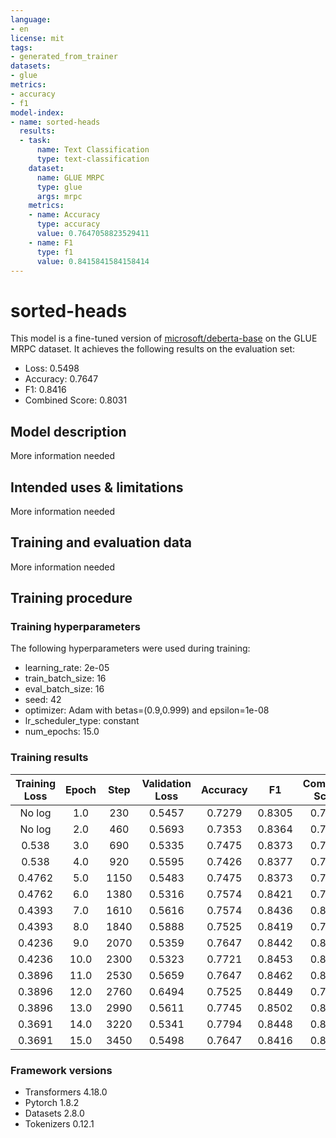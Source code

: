 ```yaml
---
language:
- en
license: mit
tags:
- generated_from_trainer
datasets:
- glue
metrics:
- accuracy
- f1
model-index:
- name: sorted-heads
  results:
  - task:
      name: Text Classification
      type: text-classification
    dataset:
      name: GLUE MRPC
      type: glue
      args: mrpc
    metrics:
    - name: Accuracy
      type: accuracy
      value: 0.7647058823529411
    - name: F1
      type: f1
      value: 0.8415841584158414
---
```


<!-- This model card has been generated automatically according to the information the Trainer had access to. You
should probably proofread and complete it, then remove this comment. -->

# sorted-heads

This model is a fine-tuned version of [microsoft/deberta-base](https://huggingface.co/microsoft/deberta-base) on the GLUE MRPC dataset.
It achieves the following results on the evaluation set:
- Loss: 0.5498
- Accuracy: 0.7647
- F1: 0.8416
- Combined Score: 0.8031

## Model description

More information needed

## Intended uses & limitations

More information needed

## Training and evaluation data

More information needed

## Training procedure

### Training hyperparameters

The following hyperparameters were used during training:
- learning_rate: 2e-05
- train_batch_size: 16
- eval_batch_size: 16
- seed: 42
- optimizer: Adam with betas=(0.9,0.999) and epsilon=1e-08
- lr_scheduler_type: constant
- num_epochs: 15.0

### Training results

| Training Loss | Epoch | Step | Validation Loss | Accuracy | F1     | Combined Score |
|:-------------:|:-----:|:----:|:---------------:|:--------:|:------:|:--------------:|
| No log        | 1.0   | 230  | 0.5457          | 0.7279   | 0.8305 | 0.7792         |
| No log        | 2.0   | 460  | 0.5693          | 0.7353   | 0.8364 | 0.7858         |
| 0.538         | 3.0   | 690  | 0.5335          | 0.7475   | 0.8373 | 0.7924         |
| 0.538         | 4.0   | 920  | 0.5595          | 0.7426   | 0.8377 | 0.7902         |
| 0.4762        | 5.0   | 1150 | 0.5483          | 0.7475   | 0.8373 | 0.7924         |
| 0.4762        | 6.0   | 1380 | 0.5316          | 0.7574   | 0.8421 | 0.7997         |
| 0.4393        | 7.0   | 1610 | 0.5616          | 0.7574   | 0.8436 | 0.8005         |
| 0.4393        | 8.0   | 1840 | 0.5888          | 0.7525   | 0.8419 | 0.7972         |
| 0.4236        | 9.0   | 2070 | 0.5359          | 0.7647   | 0.8442 | 0.8044         |
| 0.4236        | 10.0  | 2300 | 0.5323          | 0.7721   | 0.8453 | 0.8087         |
| 0.3896        | 11.0  | 2530 | 0.5659          | 0.7647   | 0.8462 | 0.8054         |
| 0.3896        | 12.0  | 2760 | 0.6494          | 0.7525   | 0.8449 | 0.7987         |
| 0.3896        | 13.0  | 2990 | 0.5611          | 0.7745   | 0.8502 | 0.8123         |
| 0.3691        | 14.0  | 3220 | 0.5341          | 0.7794   | 0.8448 | 0.8121         |
| 0.3691        | 15.0  | 3450 | 0.5498          | 0.7647   | 0.8416 | 0.8031         |


### Framework versions

- Transformers 4.18.0
- Pytorch 1.8.2
- Datasets 2.8.0
- Tokenizers 0.12.1
